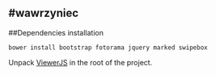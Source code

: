 #wawrzyniec
-----------

##Dependencies installation
```
bower install bootstrap fotorama jquery marked swipebox
```

Unpack [ViewerJS](http://viewerjs.org/getit/) in the root of the project.